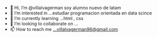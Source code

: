 - 👋 Hi, I’m @villalvagerman soy alumno nuevo de latam 
- 👀 I’m interested in ...estudiar programacion orientada en data scince 
- 🌱 I’m currently learning ...html , css
- 💞️ I’m looking to collaborate on ...
- 📫 How to reach me ...villalvagerman96@gmail.com

<!---
villalvagerman/villalvagerman is a ✨ special ✨ repository because its `README.md` (this file) appears on your GitHub profile.
You can click the Preview link to take a look at your changes.
--->
